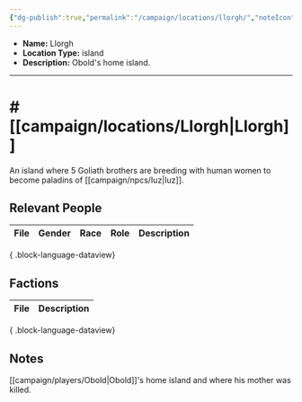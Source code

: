 ```yaml
---
{"dg-publish":true,"permalink":"/campaign/locations/llorgh/","noteIcon":"","created":"2025-10-26T10:04:22.021-07:00","updated":"2025-10-27T16:35:40.743-07:00"}
---
```



<p><span><ul>
<li dir="auto"><strong>Name:</strong> Llorgh</li>
<li dir="auto"><strong>Location Type:</strong> island</li>
<li dir="auto"><strong>Description:</strong> Obold's home island.</li>
</ul></span></p>

---

# # [[campaign/locations/Llorgh\|Llorgh]]
An island where 5 Goliath brothers are breeding with human women to become paladins of [[campaign/npcs/Iuz\|Iuz]].

## Relevant People
| File | Gender | Race | Role | Description |
| ---- | ------ | ---- | ---- | ----------- |

{ .block-language-dataview}

## Factions
| File | Description |
| ---- | ----------- |

{ .block-language-dataview}
## Notes
[[campaign/players/Obold\|Obold]]'s home island and where his mother was killed. 